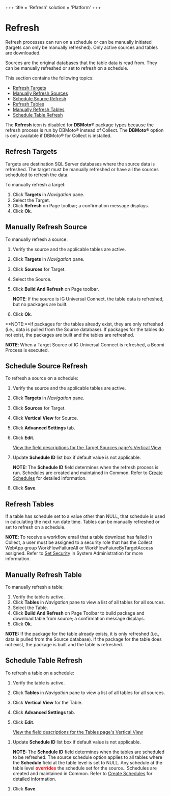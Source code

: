 +++
title = 'Refresh'
solution = 'Platform'
+++

# Refresh

Refresh processes can run on a schedule or can be manually initiated
(targets can only be manually refreshed). Only active sources and tables
are downloaded.

<span style="font-weight: normal;">Sources are the original databases
that the table data is read from. They can be manually refreshed or set
to refresh on a schedule. </span>

This section contains the following topics:

  - [Refresh Targets](#Refresh_Targets)
  - [Manually Refresh Sources](#Manually_Refresh_Source)
  - [Schedule Source Refresh](#Schedule_Source_Refresh)
  - [Refresh Tables](#Refresh_Tables)
  - [Manually Refresh Tables](#Manually_Refresh_Table)
  - [Schedule Table Refresh](#Schedule_Table_Refresh)

The **Refresh** icon is disabled for **DBMoto®** package types because
the refresh process is run by DBMoto® instead of Collect. The
**DBMoto®** option is only available if DBMoto® for Collect is
installed.

## <span id="Refresh_Targets"></span>Refresh Targets

Targets are destination SQL Server databases where the source data is
refreshed. The target must be manually refreshed or have all the sources
scheduled to refresh the data.

To manually refresh a target:

1.  Click **Targets** in
    *<span style="font-size: 11.0pt;">Navigation</span>* pane.
2.  Select the Target.
3.  Click **Refresh** on Page toolbar; a confirmation message displays.
4.  Click **Ok**.

## <span id="Manually_Refresh_Source"></span>Manually Refresh Source

To manually refresh a source:

1.  Verify the source and the applicable tables are active.

2.  Click **Targets** in
    *<span style="font-size: 11.0pt;">Navigation</span>* pane.

3.  Click **Sources** for Target.

4.  Select the Source.

5.  Click **Build And Refresh** on Page toolbar.
    
    **NOTE**: If the source is IG Universal Connect, the table data is
    refreshed, but no packages are built.

6.  Click **Ok**.

**NOTE:**If packages for the tables already exist, they are only
refreshed (i.e., data is pulled from the Source database). If packages
for the tables do not exist, the packages are built and the tables are
refreshed.

**NOTE**: When a Target Source of IG Universal Connect is refreshed, a
Boomi Process is executed.

## <span id="Schedule_Source_Refresh"></span>Schedule Source Refresh

To refresh a source on a schedule:

1.  Verify the source and the applicable tables are active.

2.  Click **Targets** in
    *<span style="font-size: 11.0pt;">Navigation</span>* pane.

3.  Click **Sources** for Target.

4.  Click **Vertical View** for Source.

5.  Click **Advanced Settings** tab.

6.  Click **Edit**.
    
    [View the field descriptions for the Target Sources page's Vertical
    View](../Page_Desc/Target_Sources_H_Collect.htm)

7.  Update **Schedule ID** list box if default value is not applicable.
    
    **NOTE:** The <span style="font-weight: bold;">Schedule ID</span>
    field determines when the refresh process is run. Schedules are
    created and maintained in Common. Refer to [Create
    Schedules](../../Common/Use_Cases/Create_Schedules.htm) for detailed
    information.

8.  Click **Save**. 

## <span id="Refresh_Tables"></span>Refresh Tables

If a table has schedule set to a value other than NULL, that schedule is
used in calculating the next run date time. Tables can be manually
refreshed or set to refresh on a schedule.

**NOTE**: To receive a workflow email that a table download has failed
in Collect, a user must be assigned to a security role that has the
Collect WebApp group WorkFlowFailureAll or WorkFlowFaiureByTargetAccess
assigned. Refer to [Set
Security](../../Sys_Admin/Use_Cases/Setting_security.htm) in System
Administration for more information.

## <span id="Manually_Refresh_Table"></span>Manually Refresh Table

To manually refresh a table:

1.  Verify the table is active.
2.  Click **Tables** in *Navigation* pane to view a list of all tables
    for all sources.
3.  Select the Table.
4.  Click **Build And Refresh** on Page Toolbar to build package and
    download table from source; a confirmation message displays.
5.  Click **Ok**.

**NOTE:** If the package for the table already exists, it is only
refreshed (i.e., data is pulled from the Source database). If the
package for the table does not exist, the package is built and the table
is refreshed. 

## <span id="Schedule_Table_Refresh"></span>Schedule Table Refresh

To refresh a table on a schedule:

1.  Verify the table is active.

2.  Click **Tables** in *Navigation* pane to view a list of all tables
    for all sources.

3.  Click **Vertical View** for the Table.

4.  Click **Advanced Settings** tab.

5.  Click **Edit**.
    
    [View the field descriptions for the Tables page's Vertical
    View](../Page_Desc/Tables_H.htm)

<!-- end list -->

1.  Update **Schedule ID** list box if default value is not applicable.
    
    **NOTE:** The <span style="font-weight: bold;">Schedule ID</span>
    field determines when the tables are scheduled to be refreshed. The
    source schedule option applies to all tables where the **Schedule**
    field at the table level is set to NULL. Any schedule at the table
    level
    **<span class="underline"><span style="color: #ff0000;">overrides</span></span>**
    the schedule set for the source.. Schedules are created and
    maintained in Common. Refer to [Create
    Schedules](../../Common/Use_Cases/Create_Schedules.htm) for detailed
    information.

<!-- end list -->

1.  Click **Save**.
